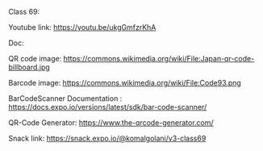 Class 69:

Youtube link:
https://youtu.be/ukgGmfzrKhA

Doc:

QR code image: https://commons.wikimedia.org/wiki/File:Japan-qr-code-billboard.jpg

Barcode image: https://commons.wikimedia.org/wiki/File:Code93.png

BarCodeScanner Documentation : https://docs.expo.io/versions/latest/sdk/bar-code-scanner/

QR-Code Generator: https://www.the-qrcode-generator.com/

Snack link: https://snack.expo.io/@komalgolani/v3-class69



 
